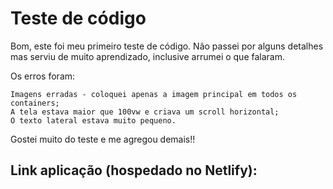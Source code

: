 # Teste de código

Bom, este foi meu primeiro teste de código. Não passei por alguns detalhes mas serviu de muito aprendizado, inclusive arrumei o que falaram.

Os erros foram: 

    Imagens erradas - coloquei apenas a imagem principal em todos os containers;
    A tela estava maior que 100vw e criava um scroll horizontal;
    O texto lateral estava muito pequeno.

Gostei muito do teste e me agregou demais!!

## Link aplicação (hospedado no Netlify):

